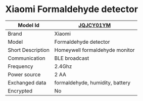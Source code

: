 # Xiaomi Formaldehyde detector

|Model Id|[JQJCY01YM](https://github.com/theengs/decoder/blob/development/src/devices/JQJCY01YM_json.h)|
|-|-|
|Brand|Xiaomi|
|Model|Formaldehyde detector|
|Short Description|Homeywell formaldehyde monitor|
|Communication|BLE broadcast|
|Frequency|2.4Ghz|
|Power source|2 AA|
|Exchanged data|formaldehyde, humidity, battery|
|Encrypted|No|
